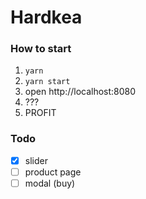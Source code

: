 # Hardkea


### How to start
1. `yarn`
2. `yarn start`
3. open http://localhost:8080
4. ???
5. PROFIT


### Todo
- [x] slider
- [ ] product page
- [ ] modal (buy)
